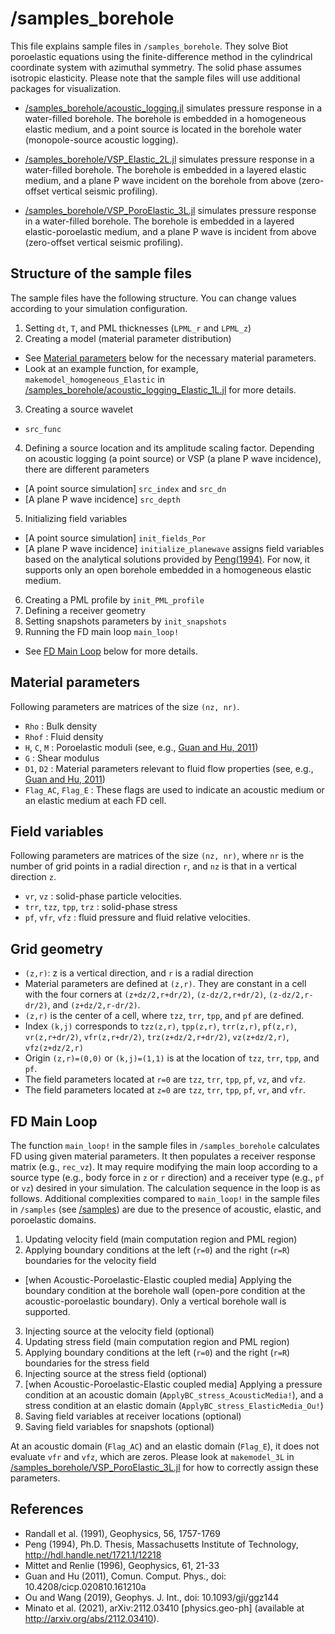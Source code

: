 # /samples_borehole
This file explains sample files in `/samples_borehole`. They solve Biot poroelastic equations using the finite-difference method in the cylindrical coordinate system with azimuthal symmetry. The solid phase assumes isotropic elasticity. Please note that the sample files will use additional packages for visualization.

- [/samples_borehole/acoustic_logging.jl](/samples_borehole/acoustic_logging.jl) simulates pressure response in a water-filled borehole. The borehole is embedded in a homogeneous elastic medium, and a point source is located in the borehole water (monopole-source acoustic logging).

- [/samples_borehole/VSP_Elastic_2L.jl](/samples_borehole/VSP_Elastic_2L.jl) simulates pressure response in a water-filled borehole. The borehole is embedded in a layered elastic medium, and a plane P wave incident on the borehole from above (zero-offset vertical seismic profiling).

- [/samples_borehole/VSP_PoroElastic_3L.jl](/samples_borehole/VSP_PoroElastic_3L.jl) simulates pressure response in a water-filled borehole. The borehole is embedded in a layered elastic-poroelastic medium, and a plane P wave is incident from above (zero-offset vertical seismic profiling).

## Structure of the sample files
The sample files have the following structure. You can change values according to your simulation configuration.

1. Setting `dt`, `T`, and PML thicknesses (`LPML_r` and `LPML_z`)
2. Creating a model (material parameter distribution)
  - See [Material parameters](#material-parameters) below for the necessary material parameters.
  - Look at an example function, for example, `makemodel_homogeneous_Elastic` in [/samples_borehole/acoustic_logging_Elastic_1L.jl](/samples_borehole/acoustic_logging_Elastic_1L.jl) for more details.
3. Creating a source wavelet
  - `src_func`
4. Defining a source location and its amplitude scaling factor. Depending on acoustic logging (a point source) or VSP (a plane P wave incidence), there are different parameters
  - [A point source simulation] `src_index` and `src_dn`
  - [A plane P wave incidence] `src_depth`
5. Initializing field variables
  - [A point source simulation] `init_fields_Por`
  - [A plane P wave incidence] `initialize_planewave` assigns field variables based on the analytical solutions provided by [Peng(1994)](#references). For now, it supports only an open borehole embedded in a homogeneous elastic medium.
6. Creating a PML profile by `init_PML_profile`
7. Defining a receiver geometry
8. Setting snapshots parameters by `init_snapshots`
9. Running the FD main loop `main_loop!`
  - See [FD Main Loop](#fd-main-loop) below for more details.

## Material parameters
Following parameters are matrices of the size `(nz, nr)`.
 - `Rho` : Bulk density
 - `Rhof` : Fluid density
 - `H`, `C`, `M` : Poroelastic moduli (see, e.g., [Guan and Hu, 2011](#references))
 - `G` : Shear modulus
 - `D1`, `D2` : Material parameters relevant to fluid flow properties (see, e.g., [Guan and Hu, 2011](#references))
 - `Flag_AC`, `Flag_E` : These flags are used to indicate an acoustic medium or an elastic medium at each FD cell.

## Field variables
Following parameters are matrices of the size `(nz, nr)`, where `nr` is the number of grid points in a radial direction `r`, and `nz` is that in a vertical direction `z`.
- `vr`, `vz` : solid-phase particle velocities.
- `trr`, `tzz`, `tpp`, `trz` : solid-phase stress
- `pf`, `vfr`, `vfz` : fluid pressure and fluid relative velocities.

## Grid geometry
- `(z,r)`: z is a vertical direction, and `r` is a radial direction
- Material parameters are defined at `(z,r)`. They are constant in a cell with the four corners at `(z+dz/2,r+dr/2)`, `(z-dz/2,r+dr/2)`, `(z-dz/2,r-dr/2)`, and `(z+dz/2,r-dr/2)`.
- `(z,r)` is the center of a cell, where `tzz`, `trr`, `tpp`, and `pf` are defined.
- Index `(k,j)` corresponds to `tzz(z,r)`, `tpp(z,r)`, `trr(z,r)`, `pf(z,r)`, `vr(z,r+dr/2)`, `vfr(z,r+dr/2)`, `trz(z+dz/2,r+dr/2)`, `vz(z+dz/2,r)`, `vfz(z+dz/2,r)`
- Origin `(z,r)=(0,0)` or `(k,j)=(1,1)` is at the location of `tzz`, `trr`, `tpp`, and `pf`.
- The field parameters located at `r=0` are `tzz`, `trr`, `tpp`, `pf`, `vz`, and `vfz`.
- The field parameters located at `z=0` are `tzz`, `trr`, `tpp`, `pf`, `vr`, and `vfr`.

## FD Main Loop
The function `main_loop!` in the sample files in `/samples_borehole` calculates FD using given material parameters. It then populates a receiver response matrix (e.g., `rec_vz`). It may require modifying the main loop according to a source type (e.g., body force in `z` or `r` direction) and a receiver type (e.g., `pf` or `vz`) desired in your simulation. The calculation sequence in the loop is as follows. Additional complexities compared to `main_loop!` in the sample files in `/samples` (see [/samples](/samples)) are due to the presence of acoustic, elastic, and poroelastic domains.
1. Updating velocity field (main computation region and PML region)
2. Applying boundary conditions at the left (`r=0`) and the right (`r=R`) boundaries for the velocity field
  - [when Acoustic-Poroelastic-Elastic coupled media] Applying the boundary condition at the borehole wall (open-pore condition at the acoustic-poroelastic boundary). Only a vertical borehole wall is supported.  
3. Injecting source at the velocity field (optional)
4. Updating stress field (main computation region and PML region)
5. Applying boundary conditions at the left (`r=0`) and the right (`r=R`) boundaries for the stress field
6. Injecting source at the stress field (optional)
7. [when Acoustic-Poroelastic-Elastic coupled media] Applying a pressure condition at an acoustic domain (`ApplyBC_stress_AcousticMedia!`), and a stress condition at an elastic domain (`ApplyBC_stress_ElasticMedia_Ou!`)
8. Saving field variables at receiver locations (optional)
9. Saving field variables for snapshots (optional)

At an acoustic domain (`Flag_AC`) and an elastic domain (`Flag_E`), it does not evaluate `vfr` and `vfz`, which are zeros. Please look at `makemodel_3L` in [/samples_borehole/VSP_PoroElastic_3L.jl](/samples_borehole/VSP_PoroElastic_3L.jl) for how to correctly assign these parameters.

## References
- Randall et al. (1991), Geophysics, 56, 1757-1769
- Peng (1994), Ph.D. Thesis, Massachusetts Institute of Technology, http://hdl.handle.net/1721.1/12218
- Mittet and Renlie (1996), Geophysics, 61, 21-33
- Guan and Hu (2011), Comun. Comput. Phys., doi: 10.4208/cicp.020810.161210a
- Ou and Wang (2019), Geophys. J. Int., doi: 10.1093/gji/ggz144
- Minato et al. (2021), arXiv:2112.03410 [physics.geo-ph] (available at http://arxiv.org/abs/2112.03410).
